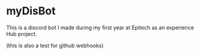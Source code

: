 # myDisBot
This is a discord bot I made during my first year at Epitech as an experience Hub project.

(this is also a test for github webhooks)
